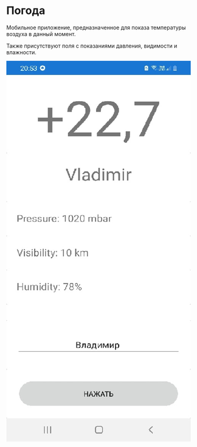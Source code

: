 # Погода
Мобильное приложение, предназначенное для показа температуры воздуха в данный момент.


Также присутствуют поля с показаниями давления, видимости и влажности.

![Image alt](https://github.com/dreamyhead/weather2/blob/master/t21u_vM-KOQ.jpg)
